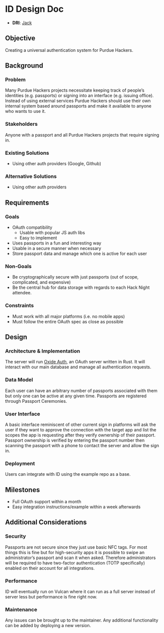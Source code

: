 # ID Design Doc

- **DRI**: [Jack](https://github.com/purduehackers/dark-forest/blob/main/people/organizers/imthesquid.md)

## Objective

Creating a universal authentication system for Purdue Hackers.

## Background

### Problem

Many Purdue Hackers projects necessitate keeping track of people’s identities (e.g. passports) or signing into an interface (e.g. issuing office). Instead of using external services Purdue Hackers should use their own internal system based around passports and make it available to anyone who wants to use it.

### Stakeholders

Anyone with a passport and all Purdue Hackers projects that require signing in.

### Existing Solutions

- Using other auth providers (Google, Github)

### Alternative Solutions

- Using other auth providers

## Requirements

### Goals

- OAuth compatibility
	- Usable with popular JS auth libs
	- Easy to implement
- Uses passports in a fun and interesting way
- Usable in a secure manner when necessary
- Store passport data and manage which one is active for each user

### Non-Goals

- Be cryptographically secure with just passports (out of scope, complicated, and expensive)
- Be the central hub for data storage with regards to each Hack Night attendee.

### Constraints

- Must work with all major platforms (i.e. no mobile apps)
- Must follow the entire OAuth spec as close as possible

## Design

### Architecture & Implementation

The server will run [Oxide Auth](https://github.com/HeroicKatora/oxide-auth), an OAuth server written in Rust. It will interact with our main database and manage all authentication requests.

### Data Model

Each user can have an arbitrary number of passports associated with them but only one can be active at any given time. Passports are registered through Passport Ceremonies.

### User Interface

A basic interface reminiscent of other current sign in platforms will ask the user if they want to approve the connection with the target app and list the scopes the app is requesting after they verify ownership of their passport. Passport ownership is verified by entering the passport number then scanning the passport with a phone to contact the server and allow the sign in.

### Deployment

Users can integrate with ID using the example repo as a base.

## Milestones

- Full OAuth support within a month
- Easy integration instructions/example within a week afterwards

## Additional Considerations

### Security

Passports are not secure since they just use basic NFC tags. For most things this is fine but for high-security apps it is possible to swipe an administrator’s passport and scan it when asked. Therefore administrators will be required to have two-factor authentication (TOTP specifically) enabled on their account for all integrations.

### Performance

ID will eventually run on Vulcan where it can run as a full server instead of server less but performance is fine right now.

### Maintenance

Any issues can be brought up to the maintainer. Any additional functionality can be added by deploying a new version.
